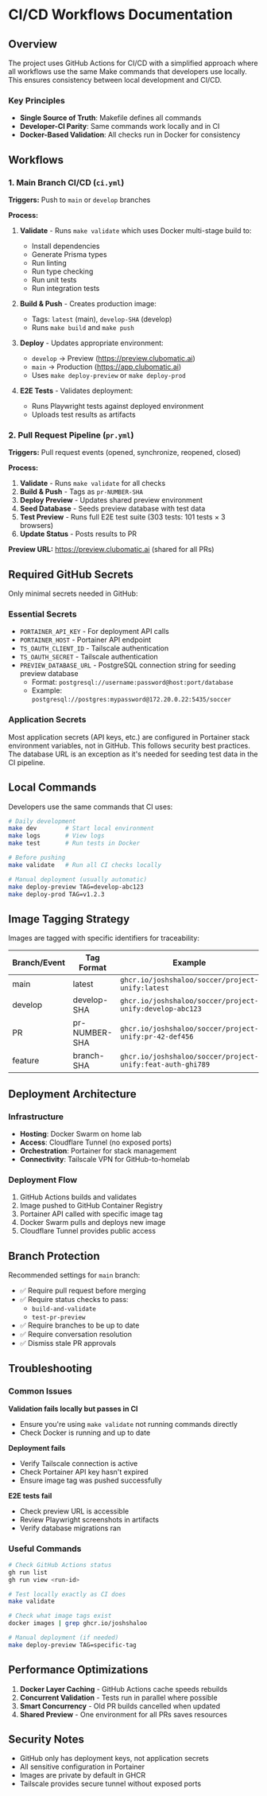# CI/CD Workflows Documentation

## Overview

The project uses GitHub Actions for CI/CD with a simplified approach where all workflows use the same Make commands that developers use locally. This ensures consistency between local development and CI/CD.

### Key Principles
- **Single Source of Truth**: Makefile defines all commands
- **Developer-CI Parity**: Same commands work locally and in CI
- **Docker-Based Validation**: All checks run in Docker for consistency

## Workflows

### 1. Main Branch CI/CD (`ci.yml`)

**Triggers:** Push to `main` or `develop` branches

**Process:**
1. **Validate** - Runs `make validate` which uses Docker multi-stage build to:
   - Install dependencies
   - Generate Prisma types
   - Run linting
   - Run type checking
   - Run unit tests
   - Run integration tests

2. **Build & Push** - Creates production image:
   - Tags: `latest` (main), `develop-SHA` (develop)
   - Runs `make build` and `make push`

3. **Deploy** - Updates appropriate environment:
   - `develop` → Preview (https://preview.clubomatic.ai)
   - `main` → Production (https://app.clubomatic.ai)
   - Uses `make deploy-preview` or `make deploy-prod`

4. **E2E Tests** - Validates deployment:
   - Runs Playwright tests against deployed environment
   - Uploads test results as artifacts

### 2. Pull Request Pipeline (`pr.yml`)

**Triggers:** Pull request events (opened, synchronize, reopened, closed)

**Process:**
1. **Validate** - Runs `make validate` for all checks
2. **Build & Push** - Tags as `pr-NUMBER-SHA`
3. **Deploy Preview** - Updates shared preview environment
4. **Seed Database** - Seeds preview database with test data
5. **Test Preview** - Runs full E2E test suite (303 tests: 101 tests × 3 browsers)
6. **Update Status** - Posts results to PR

**Preview URL:** https://preview.clubomatic.ai (shared for all PRs)

## Required GitHub Secrets

Only minimal secrets needed in GitHub:

### Essential Secrets
- `PORTAINER_API_KEY` - For deployment API calls
- `PORTAINER_HOST` - Portainer API endpoint
- `TS_OAUTH_CLIENT_ID` - Tailscale authentication
- `TS_OAUTH_SECRET` - Tailscale authentication
- `PREVIEW_DATABASE_URL` - PostgreSQL connection string for seeding preview database
  - Format: `postgresql://username:password@host:port/database`
  - Example: `postgresql://postgres:mypassword@172.20.0.22:5435/soccer`

### Application Secrets
Most application secrets (API keys, etc.) are configured in Portainer stack environment variables, not in GitHub. This follows security best practices. The database URL is an exception as it's needed for seeding test data in the CI pipeline.

## Local Commands

Developers use the same commands that CI uses:

```bash
# Daily development
make dev        # Start local environment
make logs       # View logs
make test       # Run tests in Docker

# Before pushing
make validate   # Run all CI checks locally

# Manual deployment (usually automatic)
make deploy-preview TAG=develop-abc123
make deploy-prod TAG=v1.2.3
```

## Image Tagging Strategy

Images are tagged with specific identifiers for traceability:

| Branch/Event | Tag Format | Example |
|--------------|------------|---------|
| main | latest | `ghcr.io/joshshaloo/soccer/project-unify:latest` |
| develop | develop-SHA | `ghcr.io/joshshaloo/soccer/project-unify:develop-abc123` |
| PR | pr-NUMBER-SHA | `ghcr.io/joshshaloo/soccer/project-unify:pr-42-def456` |
| feature | branch-SHA | `ghcr.io/joshshaloo/soccer/project-unify:feat-auth-ghi789` |

## Deployment Architecture

### Infrastructure
- **Hosting**: Docker Swarm on home lab
- **Access**: Cloudflare Tunnel (no exposed ports)
- **Orchestration**: Portainer for stack management
- **Connectivity**: Tailscale VPN for GitHub-to-homelab

### Deployment Flow
1. GitHub Actions builds and validates
2. Image pushed to GitHub Container Registry
3. Portainer API called with specific image tag
4. Docker Swarm pulls and deploys new image
5. Cloudflare Tunnel provides public access

## Branch Protection

Recommended settings for `main` branch:

- ✅ Require pull request before merging
- ✅ Require status checks to pass:
  - `build-and-validate`
  - `test-pr-preview`
- ✅ Require branches to be up to date
- ✅ Require conversation resolution
- ✅ Dismiss stale PR approvals

## Troubleshooting

### Common Issues

**Validation fails locally but passes in CI**
- Ensure you're using `make validate` not running commands directly
- Check Docker is running and up to date

**Deployment fails**
- Verify Tailscale connection is active
- Check Portainer API key hasn't expired
- Ensure image tag was pushed successfully

**E2E tests fail**
- Check preview URL is accessible
- Review Playwright screenshots in artifacts
- Verify database migrations ran

### Useful Commands

```bash
# Check GitHub Actions status
gh run list
gh run view <run-id>

# Test locally exactly as CI does
make validate

# Check what image tags exist
docker images | grep ghcr.io/joshshaloo

# Manual deployment (if needed)
make deploy-preview TAG=specific-tag
```

## Performance Optimizations

1. **Docker Layer Caching** - GitHub Actions cache speeds rebuilds
2. **Concurrent Validation** - Tests run in parallel where possible
3. **Smart Concurrency** - Old PR builds cancelled when updated
4. **Shared Preview** - One environment for all PRs saves resources

## Security Notes

- GitHub only has deployment keys, not application secrets
- All sensitive configuration in Portainer
- Images are private by default in GHCR
- Tailscale provides secure tunnel without exposed ports